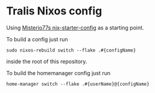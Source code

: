 # Tralis Nixos config

Using [Misterio77s nix-starter-config](https://github.com/Misterio77/nix-starter-configs) as a starting point.

To build a config just run 
```
sudo nixos-rebuild switch --flake .#{configName}
```
inside the root of this repository.

To build the homemanager config just run 
```
home-manager switch --flake .#{userName}@{configName}
```
